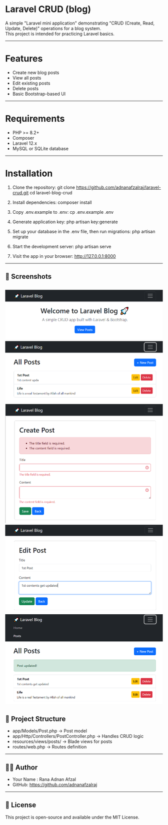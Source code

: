 # Laravel CRUD (blog)

A simple "Laravel mini application" demonstrating "CRUD (Create, Read, Update, Delete)" operations for a blog system.  
This project is intended for practicing Laravel basics.

---

# Features
- Create new blog posts  
- View all posts  
- Edit existing posts  
- Delete posts  
- Basic Bootstrap-based UI  

---

# Requirements
- PHP >= 8.2+  
- Composer  
- Laravel 12.x  
- MySQL or SQLite database  

---

# Installation

1. Clone the repository:
   git clone https://github.com/adnanafzalraj/laravel-crud.git
   cd laravel-blog-crud

2. Install dependencies:
   composer install

3. Copy .env.example to .env:
   cp .env.example .env

4. Generate application key:
   php artisan key:generate

5. Set up your database in the .env file, then run migrations:
   php artisan migrate

6. Start the development server:
   php artisan serve

7. Visit the app in your browser:
   http://127.0.0.1:8000

---

## 📸 Screenshots
![alt text](image-1.png)
![alt text](image-2.png)
![alt text](image-3.png)
![alt text](image-4.png)
![alt text](image-5.png)
---

## 📂 Project Structure
- app/Models/Post.php → Post model  
- app/Http/Controllers/PostController.php → Handles CRUD logic  
- resources/views/posts/ → Blade views for posts  
- routes/web.php → Routes definition  

---

## 🧑‍💻 Author
- Your Name : Rana Adnan Afzal 
- GitHub: https://github.com/adnanafzalraj 

---

## 📜 License
This project is open-source and available under the MIT License.
